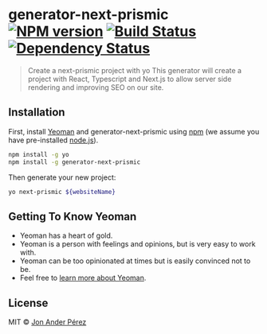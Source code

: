 # generator-next-prismic [![NPM version][npm-image]][npm-url] [![Build Status][travis-image]][travis-url] [![Dependency Status][daviddm-image]][daviddm-url]

> Create a next-prismic project with yo
> This generator will create a project with React, Typescript and Next.js to allow server side rendering and improving SEO on our site.

## Installation

First, install [Yeoman](http://yeoman.io) and generator-next-prismic using [npm](https://www.npmjs.com/) (we assume you have pre-installed [node.js](https://nodejs.org/)).

```bash
npm install -g yo
npm install -g generator-next-prismic
```

Then generate your new project:

```bash
yo next-prismic ${websiteName}
```

## Getting To Know Yeoman

- Yeoman has a heart of gold.
- Yeoman is a person with feelings and opinions, but is very easy to work with.
- Yeoman can be too opinionated at times but is easily convinced not to be.
- Feel free to [learn more about Yeoman](http://yeoman.io/).

## License

MIT © [Jon Ander Pérez]()

[npm-image]: https://badge.fury.io/js/generator-next-prismic.svg
[npm-url]: https://npmjs.org/package/generator-next-prismic
[travis-image]: https://travis-ci.org/jonanderdev/generator-next-prismic.svg?branch=master
[travis-url]: https://travis-ci.org/jonanderdev/generator-next-prismic
[daviddm-image]: https://david-dm.org/jonanderdev/generator-next-prismic.svg?theme=shields.io
[daviddm-url]: https://david-dm.org/jonanderdev/generator-next-prismic

